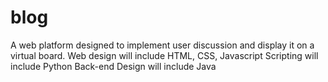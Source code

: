 # blog
A web platform designed to implement user discussion and display it on a virtual board. 
Web design will include HTML, CSS, Javascript 
Scripting will include Python
Back-end Design will include Java
